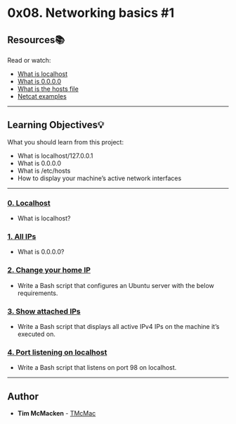 # 0x08. Networking basics #1

## Resources:books:
Read or watch:
* [What is localhost](https://intranet.hbtn.io/rltoken/7SedZ8ILSQulYf7xzSbraQ)
* [What is 0.0.0.0](https://intranet.hbtn.io/rltoken/n5IFAt_OWGJtGW33t7Jfag)
* [What is the hosts file](https://intranet.hbtn.io/rltoken/21l3Uqizr3LpA1ZGrYPg3g)
* [Netcat examples](https://intranet.hbtn.io/rltoken/uMleIIzkRoR2w8EkwItSEg)

---
## Learning Objectives:bulb:
What you should learn from this project:

* What is localhost/127.0.0.1
* What is 0.0.0.0
* What is /etc/hosts
* How to display your machine’s active network interfaces

---

### [0. Localhost](./0-localhost)
* What is localhost?


### [1. All IPs](./1-wildcard)
* What is 0.0.0.0?


### [2. Change your home IP](./2-change_your_home_IP)
* Write a Bash script that configures an Ubuntu server with the below requirements.


### [3. Show attached IPs](./3-show_attached_IPs)
* Write a Bash script that displays all active IPv4 IPs on the machine it’s executed on.


### [4. Port listening on localhost](./4-port_listening_on_localhost)
* Write a Bash script that listens on port 98 on localhost.

---

## Author
* **Tim McMacken** - [TMcMac](https://github.com/TMcMac)